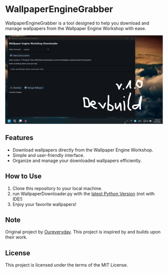 # WallpaperEngineGrabber

WallpaperEngineGrabber is a tool designed to help you download and manage wallpapers from the Wallpaper Engine Workshop with ease.

![Preview](./assets/preview.png)

## Features
- Download wallpapers directly from the Wallpaper Engine Workshop.
- Simple and user-friendly interface.
- Organize and manage your downloaded wallpapers efficiently.

## How to Use
1. Clone this repository to your local machine.
2. run WallpaperDownloader.py with the [latest Python Version](https://www.python.org/downloads/) (not with IDE!)
3. Enjoy your favorite wallpapers!

## Note
Original project by [Oureveryday](https://github.com/oureveryday/WallpaperEngineWorkshopDownloader). This project is inspired by and builds upon their work.

## License
This project is licensed under the terms of the MIT License.

